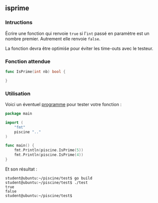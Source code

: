 ## isprime

### Intructions

Écrire une fonction qui renvoie `true` si l'`int` passé en paramètre est un nombre premier. Autrement elle renvoie `false`.

La fonction devra être optimiśe pour éviter les time-outs avec le testeur.

### Fonction attendue

```go
func IsPrime(int nb) bool {

}
```

### Utilisation

Voici un éventuel [programme](TODO-LINK) pour tester votre fonction :

```go
package main

import (
	"fmt"
	piscine ".."
)

func main() {
	fmt.Println(piscine.IsPrime(5))
	fmt.Println(piscine.IsPrime(4))
}
```

Et son résultat :

```console
student@ubuntu:~/piscine/test$ go build
student@ubuntu:~/piscine/test$ ./test
true
false
student@ubuntu:~/piscine/test$
```
